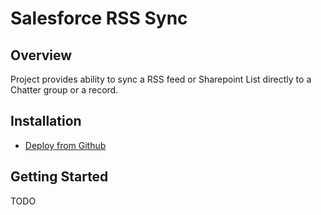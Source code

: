 Salesforce RSS Sync
=========================

Overview
----------------
Project provides ability to sync a RSS feed or Sharepoint List directly to a Chatter group or a record.


Installation
----------------------

* [Deploy from Github](https://githubsfdeploy.herokuapp.com)


Getting Started
----------------------

TODO